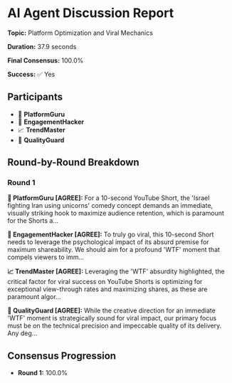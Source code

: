 # AI Agent Discussion Report

**Topic:** Platform Optimization and Viral Mechanics

**Duration:** 37.9 seconds

**Final Consensus:** 100.0%

**Success:** ✅ Yes

## Participants

- 🤖 **PlatformGuru**
- 🤖 **EngagementHacker**
- 📈 **TrendMaster**
- 🤖 **QualityGuard**

## Round-by-Round Breakdown

### Round 1

**🤖 PlatformGuru [AGREE]:** For a 10-second YouTube Short, the 'Israel fighting Iran using unicorns' comedy concept demands an immediate, visually striking hook to maximize audience retention, which is paramount for the Shorts a...

**🤖 EngagementHacker [AGREE]:** To truly go viral, this 10-second Short needs to leverage the psychological impact of its absurd premise for maximum shareability. We should aim for a profound 'WTF' moment that compels viewers to imm...

**📈 TrendMaster [AGREE]:** Leveraging the 'WTF' absurdity highlighted, the critical factor for viral success on YouTube Shorts is optimizing for exceptional view-through rates and maximizing shares, as these are paramount algor...

**🤖 QualityGuard [AGREE]:** While the creative direction for an immediate 'WTF' moment is strategically sound for viral impact, our primary focus must be on the technical precision and impeccable quality of its delivery. Any deg...

## Consensus Progression

- **Round 1:** 100.0%
